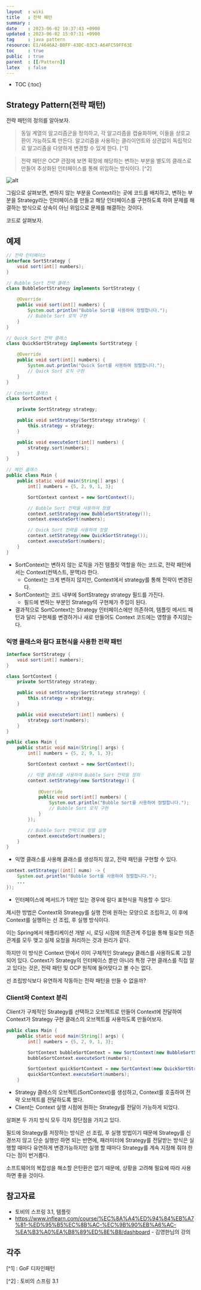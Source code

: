 ```yaml
---
layout  : wiki
title   : 전략 패턴 
summary : 
date    : 2023-06-02 10:37:43 +0900
updated : 2023-06-02 15:07:31 +0900
tag     : java pattern
resource: E1/4646A2-B0FF-43DC-83C3-A64FC59FF63E
toc     : true
public  : true
parent  : [[/Pattern]]
latex   : false
---
```

* TOC
{:toc}

## Strategy Pattern(전략 패턴)

전략 패턴의 정의를 알아보자.

> 동일 계열의 알고리즘군을 정의하고, 각 알고리즘을 캡슐화하며, 이들을 상호교환이 가능하도록 만든다. 알고리즘을 사용하는 클라이언트와 상관없이 독립적으로 알고리즘을 다양하게 변경할 수 있게 한다. [^1]

> 전략 패턴은 OCP 관점에 보면 확장에 해당하는 변하는 부분을 별도의 클래스로 만들어 추상화된 인터페이스를 통해 위임하는 방식이다. [^2]

![alt](https://upload.wikimedia.org/wikipedia/commons/3/39/Strategy_Pattern_in_UML.png)

그림으로 살펴보면, 변하지 않는 부분을 Context라는 곳에 코드를 배치하고, 변하는 부분을 Strategy라는 인터페이스를 만들고 해당 인터페이스를 구현하도록 하여 문제를 해결하는 방식으로 상속이 아닌 위임으로 문제를 해결하는 것이다.

코드로 살펴보자.

## 예제

```java
// 전략 인터페이스
interface SortStrategy {
    void sort(int[] numbers);
}

// Bubble Sort 전략 클래스
class BubbleSortStrategy implements SortStrategy {

    @Override
    public void sort(int[] numbers) {
        System.out.println("Bubble Sort를 사용하여 정렬합니다.");
        // Bubble Sort 로직 구현
    }
}

// Quick Sort 전략 클래스
class QuickSortStrategy implements SortStrategy {

    @Override
    public void sort(int[] numbers) {
        System.out.println("Quick Sort를 사용하여 정렬합니다.");
        // Quick Sort 로직 구현
    }
}

// Context 클래스
class SortContext {

    private SortStrategy strategy;

    public void setStrategy(SortStrategy strategy) {
        this.strategy = strategy;
    }

    public void executeSort(int[] numbers) {
        strategy.sort(numbers);
    }
}

// 메인 클래스
public class Main {
    public static void main(String[] args) {
        int[] numbers = {5, 2, 9, 1, 3};

        SortContext context = new SortContext();

        // Bubble Sort 전략을 사용하여 정렬
        context.setStrategy(new BubbleSortStrategy());
        context.executeSort(numbers);

        // Quick Sort 전략을 사용하여 정렬
        context.setStrategy(new QuickSortStrategy());
        context.executeSort(numbers);
    }
}
```

- SortContext는 변하지 않는 로직을 가진 템플릿 역할을 하는 코드로, 전략 패턴에서는 Context(컨텍스트, 문맥)라 한다.
    - Context는 크게 변하지 않지만, Context에서 strategy를 통해 전략이 변경된다.
- SortContext는 코드 내부에 SortStrategy strategy 필드를 가진다.
    - 필드에 변하는 부분인 Strategy의 구현체가 주입이 된다.
- 결과적으로 SortContext는 Strategy 인터페이스에만 의존하여, 템플릿 메서드 패턴과 달리 구현체를 변경하거나 새로 만들어도 Context 코드에는 영향을 주지않는다.

### 익명 클래스와 람다 표현식을 사용한 전략 패턴

```java
interface SortStrategy {
    void sort(int[] numbers);
}

class SortContext {
    private SortStrategy strategy;

    public void setStrategy(SortStrategy strategy) {
        this.strategy = strategy;
    }

    public void executeSort(int[] numbers) {
        strategy.sort(numbers);
    }
}

public class Main {
    public static void main(String[] args) {
        int[] numbers = {5, 2, 9, 1, 3};

        SortContext context = new SortContext();

        // 익명 클래스를 사용하여 Bubble Sort 전략을 정의
        context.setStrategy(new SortStrategy() {
        
            @Override
            public void sort(int[] numbers) {
                System.out.println("Bubble Sort를 사용하여 정렬합니다.");
                // Bubble Sort 로직 구현
            }
        });

        // Bubble Sort 전략으로 정렬 실행
        context.executeSort(numbers);
    }
}
```

- 익명 클래스를 사용해 클래스를 생성하지 않고, 전략 패턴을 구현할 수 있다.

```java
context.setStrategy((int[] nums) -> { 
    System.out.println("Bubble Sort를 사용하여 정렬합니다.");
    ...
});
```

- 인터페이스에 메서드가 1개만 있는 경우에 람다 표현식을 적용할 수 있다.

제시한 방법은 Context와 Strategy를 실행 전에 원하는 모양으로 조립하고, 이 후에 Context를 실행하는 선 조립, 후 실행 방식이다.

이는 Spring에서 애플리케이션 개발 시, 로딩 시점에 의존관계 주입을 통해 필요한 의존관계를 모두 맺고 실제 요청을 처리하는 것과 원리가 같다.

하지만 이 방식은 Context 안에서 이미 구체적인 Strategy 클래스를 사용하도록 고정되어 있다. Context가 Strategy의 인터페이스 뿐만 아니라 특정 구현 클래스를 직접 알고 있다는 것은, 전략 패턴 및 OCP 원칙에 들어맞다고 볼 수는 없다.

선 조립방식보다 유연하게 작동하는 전략 패턴을 만들 수 없을까?

### Client와 Context 분리

Client가 구체적인 Strategy를 선택하고 오브젝트로 만들어 Context에 전달하여 Context가 Strategy 구현 클래스의 오브젝트를 사용하도록 만들어보자.

```java
public class Main {
    public static void main(String[] args) {
        int[] numbers = {5, 2, 9, 1, 3};

        SortContext bubbleSortContext = new SortContext(new BubbleSortStrategy());
        bubbleSortContext.executeSort(numbers);

        SortContext quickSortContext = new SortContext(new QuickSortStrategy());
        quickSortContext.executeSort(numbers);
    }
```

- Strategy 클래스의 오브젝트(SortContext)를 생성하고, Context를 호출하여 전략 오브젝트를 전달하도록 했다.
- Client는 Context 실행 시점에 원하는 Strategy를 전달이 가능하게 되었다.

살펴본 두 가지 방식 모두 각자 장단점을 가지고 있다. 

필드에 Strategy를 저장하는 방식은 선 조립, 후 실행 방법이기 때문에 Strategy를 신경쓰지 않고 단순 실행만 하면 되는 반면에, 패러미터에 Strategy를 전달받는 방식은 실행할 때마다 유연하게 변경가능하지만 실행 할 때마다 Strategy를 계속 지정해 줘야 한다는 점이 번거롭다. 

소프트웨어의 복잡성을 해소할 은탄환은 없기 때문에, 상황을 고려해 필요에 따라 사용하면 좋을 것이다.


## 참고자료

- 토비의 스프링 3.1, 템플릿
- https://www.inflearn.com/course/%EC%8A%A4%ED%94%84%EB%A7%81-%ED%95%B5%EC%8B%AC-%EC%9B%90%EB%A6%AC-%EA%B3%A0%EA%B8%89%ED%8E%B8/dashboard - 김영한님의 강의

## 각주
[^1] : GoF 디자인패턴

[^2] : 토비의 스프링 3.1
